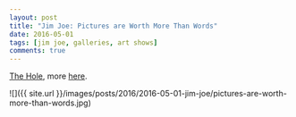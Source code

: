 ```yaml
---
layout: post
title: "Jim Joe: Pictures are Worth More Than Words"
date: 2016-05-01
tags: [jim joe, galleries, art shows]
comments: true
---
```

[The Hole](https://www.artsy.net/the-hole), more [here](https://www.artsy.net/show/the-hole-look-means-memorize).

![]({{ site.url }}/images/posts/2016/2016-05-01-jim-joe/pictures-are-worth-more-than-words.jpg)

